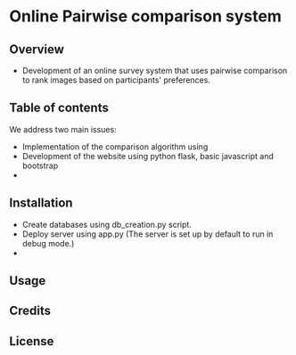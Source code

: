 # Online Pairwise comparison system

## Overview
- Development of an online survey system that uses pairwise comparison to rank images based on participants' preferences.

## Table of contents

We address two main issues:
- Implementation of the comparison algorithm using 
- Development of the website using python flask, basic javascript and bootstrap
- 

## Installation

- Create databases using db_creation.py script.
- Deploy server using app.py (The server is set up by default to run in debug mode.)
- 

## Usage

## Credits

## License